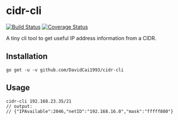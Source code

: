 # cidr-cli
[![Build Status](https://travis-ci.org/DavidCai1993/cidr-cli.svg?branch=master)](https://travis-ci.org/DavidCai1993/cidr-cli)
[![Coverage Status](https://coveralls.io/repos/github/DavidCai1993/cidr-cli/badge.svg?branch=master)](https://coveralls.io/github/DavidCai1993/cidr-cli?branch=master)

A tiny cli tool to get useful IP address information from a CIDR.

## Installation

```
go get -u -v github.com/DavidCai1993/cidr-cli
```

## Usage

```
cidr-cli 192.168.23.35/21
// output:
// {"IPAvailable":2046,"netID":"192.168.16.0","mask":"fffff800"}
```

